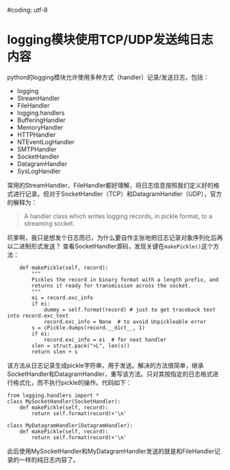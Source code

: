 #coding: utf-8
# logging模块使用TCP/UDP发送纯日志内容
python的logging模块允许使用多种方式（handler）记录/发送日志，包括：

 - logging
  - StreamHandler
  - FileHandler
 - logging.handlers
  - BufferingHandler
  - MemoryHandler
  - HTTPHandler
  - NTEventLogHandler
  - SMTPHandler
  - SocketHandler
  - DatagramHandler
  - SysLogHandler
 
常用的StreamHandler、FileHandler都好理解，将日志信息按照我们定义好的格式进行记录。但对于SocketHandler（TCP）和DatagramHandler（UDP），官方的解释为：
> A handler class which writes logging records, in pickle format, to a streaming socket.

坑爹啊，我只是想发个日志而已，为什么要自作主张地把日志记录对象序列化后再以二进制形式发送？
查看SocketHandler源码，发现关键在`makePickle()`这个方法：
```
    def makePickle(self, record):
        """
        Pickles the record in binary format with a length prefix, and
        returns it ready for transmission across the socket.
        """
        ei = record.exc_info
        if ei:
            dummy = self.format(record) # just to get traceback text into record.exc_text
            record.exc_info = None  # to avoid Unpickleable error
        s = cPickle.dumps(record.__dict__, 1)
        if ei:
            record.exc_info = ei  # for next handler
        slen = struct.pack(">L", len(s))
        return slen + s
```
该方法从日志记录生成pickle字符串，用于发送。解决的方法很简单，继承SocketHandler和DatagramHandler，重写该方法。只对其按指定的日志格式进行格式化，而不执行pickle的操作。代码如下：
```
from logging.handlers import *
class MySocketHandler(SocketHandler):
    def makePickle(self, record):
        return self.format(record)+'\n'

class MyDatagramHandler(DatagramHandler):
    def makePickle(self, record):
        return self.format(record)+'\n'
```
此后使用MySocketHandler和MyDatagramHandler发送的就是和FileHandler记录的一样的纯日志内容了。

